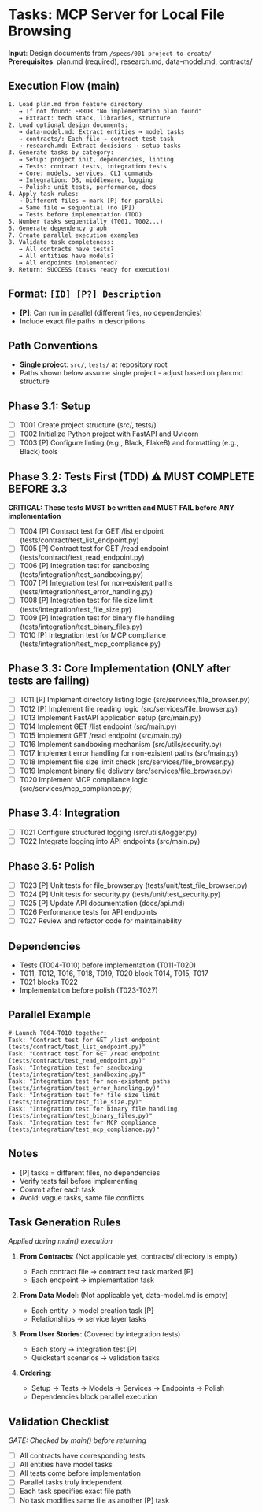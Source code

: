 # Tasks: MCP Server for Local File Browsing

**Input**: Design documents from `/specs/001-project-to-create/`
**Prerequisites**: plan.md (required), research.md, data-model.md, contracts/

## Execution Flow (main)
```
1. Load plan.md from feature directory
   → If not found: ERROR "No implementation plan found"
   → Extract: tech stack, libraries, structure
2. Load optional design documents:
   → data-model.md: Extract entities → model tasks
   → contracts/: Each file → contract test task
   → research.md: Extract decisions → setup tasks
3. Generate tasks by category:
   → Setup: project init, dependencies, linting
   → Tests: contract tests, integration tests
   → Core: models, services, CLI commands
   → Integration: DB, middleware, logging
   → Polish: unit tests, performance, docs
4. Apply task rules:
   → Different files = mark [P] for parallel
   → Same file = sequential (no [P])
   → Tests before implementation (TDD)
5. Number tasks sequentially (T001, T002...)
6. Generate dependency graph
7. Create parallel execution examples
8. Validate task completeness:
   → All contracts have tests?
   → All entities have models?
   → All endpoints implemented?
9. Return: SUCCESS (tasks ready for execution)
```

## Format: `[ID] [P?] Description`
- **[P]**: Can run in parallel (different files, no dependencies)
- Include exact file paths in descriptions

## Path Conventions
- **Single project**: `src/`, `tests/` at repository root
- Paths shown below assume single project - adjust based on plan.md structure

## Phase 3.1: Setup
- [ ] T001 Create project structure (src/, tests/)
- [ ] T002 Initialize Python project with FastAPI and Uvicorn
- [ ] T003 [P] Configure linting (e.g., Black, Flake8) and formatting (e.g., Black) tools

## Phase 3.2: Tests First (TDD) ⚠️ MUST COMPLETE BEFORE 3.3
**CRITICAL: These tests MUST be written and MUST FAIL before ANY implementation**
- [ ] T004 [P] Contract test for GET /list endpoint (tests/contract/test_list_endpoint.py)
- [ ] T005 [P] Contract test for GET /read endpoint (tests/contract/test_read_endpoint.py)
- [ ] T006 [P] Integration test for sandboxing (tests/integration/test_sandboxing.py)
- [ ] T007 [P] Integration test for non-existent paths (tests/integration/test_error_handling.py)
- [ ] T008 [P] Integration test for file size limit (tests/integration/test_file_size.py)
- [ ] T009 [P] Integration test for binary file handling (tests/integration/test_binary_files.py)
- [ ] T010 [P] Integration test for MCP compliance (tests/integration/test_mcp_compliance.py)

## Phase 3.3: Core Implementation (ONLY after tests are failing)
- [ ] T011 [P] Implement directory listing logic (src/services/file_browser.py)
- [ ] T012 [P] Implement file reading logic (src/services/file_browser.py)
- [ ] T013 Implement FastAPI application setup (src/main.py)
- [ ] T014 Implement GET /list endpoint (src/main.py)
- [ ] T015 Implement GET /read endpoint (src/main.py)
- [ ] T016 Implement sandboxing mechanism (src/utils/security.py)
- [ ] T017 Implement error handling for non-existent paths (src/main.py)
- [ ] T018 Implement file size limit check (src/services/file_browser.py)
- [ ] T019 Implement binary file delivery (src/services/file_browser.py)
- [ ] T020 Implement MCP compliance logic (src/services/mcp_compliance.py)

## Phase 3.4: Integration
- [ ] T021 Configure structured logging (src/utils/logger.py)
- [ ] T022 Integrate logging into API endpoints (src/main.py)

## Phase 3.5: Polish
- [ ] T023 [P] Unit tests for file_browser.py (tests/unit/test_file_browser.py)
- [ ] T024 [P] Unit tests for security.py (tests/unit/test_security.py)
- [ ] T025 [P] Update API documentation (docs/api.md)
- [ ] T026 Performance tests for API endpoints
- [ ] T027 Review and refactor code for maintainability

## Dependencies
- Tests (T004-T010) before implementation (T011-T020)
- T011, T012, T016, T018, T019, T020 block T014, T015, T017
- T021 blocks T022
- Implementation before polish (T023-T027)

## Parallel Example
```
# Launch T004-T010 together:
Task: "Contract test for GET /list endpoint (tests/contract/test_list_endpoint.py)"
Task: "Contract test for GET /read endpoint (tests/contract/test_read_endpoint.py)"
Task: "Integration test for sandboxing (tests/integration/test_sandboxing.py)"
Task: "Integration test for non-existent paths (tests/integration/test_error_handling.py)"
Task: "Integration test for file size limit (tests/integration/test_file_size.py)"
Task: "Integration test for binary file handling (tests/integration/test_binary_files.py)"
Task: "Integration test for MCP compliance (tests/integration/test_mcp_compliance.py)"
```

## Notes
- [P] tasks = different files, no dependencies
- Verify tests fail before implementing
- Commit after each task
- Avoid: vague tasks, same file conflicts

## Task Generation Rules
*Applied during main() execution*

1. **From Contracts**: (Not applicable yet, contracts/ directory is empty)
   - Each contract file → contract test task marked [P]
   - Each endpoint → implementation task
   
2. **From Data Model**: (Not applicable yet, data-model.md is empty)
   - Each entity → model creation task [P]
   - Relationships → service layer tasks
   
3. **From User Stories**: (Covered by integration tests)
   - Each story → integration test [P]
   - Quickstart scenarios → validation tasks

4. **Ordering**:
   - Setup → Tests → Models → Services → Endpoints → Polish
   - Dependencies block parallel execution

## Validation Checklist
*GATE: Checked by main() before returning*

- [ ] All contracts have corresponding tests
- [ ] All entities have model tasks
- [ ] All tests come before implementation
- [ ] Parallel tasks truly independent
- [ ] Each task specifies exact file path
- [ ] No task modifies same file as another [P] task
